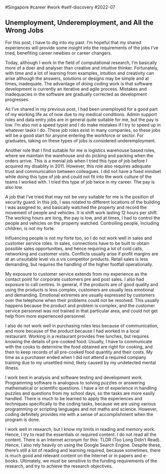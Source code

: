 #Singapore
#career
#work
#self-discovery
#2022-07

## Unemployment, Underemployment, and All the Wrong Jobs

For this post, I have to dig into my past. I’m hopeful that my shared experiences will provide some insight into the requirements of the jobs I’ve tried, benefiting career newbies or career changers.

Today, although I work in the field of computational research, I’m basically more of a doer and analyser than creative and intuitive thinker. Fortunately, with time and a lot of learning from examples, intuition and creativity can arise although the answers, solutions or designs may be simple and at times, inadequate. The advantage of doing coding work is that software development is currently an iterative and agile process. Mistakes and inadequacies in the software are gradually corrected as development progresses.

As I’ve shared in my previous post, I had been unemployed for a good part of my working life as of now due to my medical conditions. Admin support roles and data entry jobs are in general quite suitable for me, but the pay is low. I’m also not a speed typist and I do make mistakes if I try to speed up in whatever tasks I do. These job roles exist in many companies, so these jobs will be a good start for anyone entering the workforce or sector. For graduates, taking on these types of jobs is considered underemployment.

Another role that I find suitable for me is logistics warehouse based roles, where we maintain the warehouse and do picking and packing when the orders arrive. This is a menial job when I tried this type of job before I acquired my disablity in 2011. However, this role also requires adequate trust and communication between colleagues. I did not have a fixed mindset while doing this type of job and could not fit into the work culture of the teams I worked with. I tried this type of job twice in my career. The pay is also low.

A job that I’ve tried that may not be very suitable for me is the position of security guard. In this job, I was rotated to different locations of the building I was assigned to, and basically watched the property and record the movement of people and vehicles. It is shift work lasting 12 hours per shift. The working hours are long, the pay is low, and at times, I had to control the people and vehicles on the property watched. Controlling people, including children, is not my forte.

Influencing people is not my forte too, so I do not work well in sales and customer service roles. In sales, connections have to be built to obtain possible sales opportunities, and hence requiring a lot of cold calls, networking and customer visits. Conflicts usually arise if profit margins are at an unsuitable level vis a vis competitor products. Retail sales is less demanding, but requires the handling of the higher footfall operationally.

My exposure to customer service extends from my experience as the contact point for corporate customers pre and post sales. I also had exposure to call centres. In general, if the products are of good quality and using the products is less complex, customers are usually less emotional and demanding. Emotional extremes are usually expressed by customers over the telephone when their problems could not be resolved. This usually happens because the product and problem is complex, and the customer service personnel was not trained in that particular area, and could not get help from more experienced personnel.

I also do not work well in purchasing roles less because of communication, and more because of the product because I had worked in a local restaurant. Working in a restaurant provides free lunches, but requires knowing the details of pre-cooked food. Usually, I have to communicate with the cooks to determine the food obtained are right for cooking, and then to keep records of all pre-cooked food quantity and their costs. My time as a purchaser ended when I did not attend a required company training due to my unsettled mind, likely caused by my undetected mental illness.

I work best in analysis and software testing and development work. Programming software is analogous to solving puzzles or answering mathematical or scientific questions. I have a lot of experience in handling puzzles and questions from my school days, so the tasks are more easily handled. There is much to be learned to apply the experiences and techniques specifically to the coding tasks, because we are using various programming or scripting languages and not maths and science. However, coding definitely provides me with a sense of accomplishment when the program is done.

I work well in research, but I know my limits in reading and memory work. Hence, I try to read the essentials or required content. I do not read all the content. There is an Internet acronym for this: TLDR (Too Long Didn’t Read). Hence, I also rely heavily on using the Google Search Engine. Despite these, there’s still a lot of reading and learning required, because sometimes, there is much good and relevant content on the Internet or in papers and e-books. Ultimately, we must be sensitive to the funding requirements of the research, and try to achieve the research objectives.

